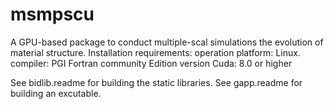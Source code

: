 # msmpscu
 A GPU-based package to conduct multiple-scal simulations the evolution of material structure.
 Installation requirements:
    operation platform: Linux.  
    compiler:  PGI Fortran community Edition version 
    Cuda: 8.0 or higher
 
 See bidlib.readme for building the static libraries.
 See gapp.readme for building an excutable. 
 
  
  
